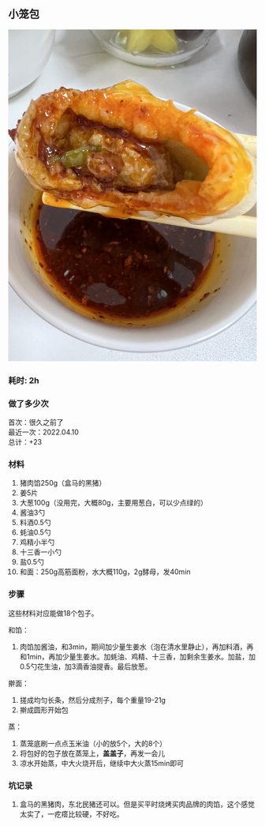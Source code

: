 ## 小笼包

![1](./pics/2/20220405202212.jpg)

### 耗时: 2h

### 做了多少次
首次：很久之前了  
最近一次：2022.04.10  
总计：+23

### 材料
1. 猪肉馅250g（盒马的黑猪）
2. 姜5片
3. 大葱100g（没用完，大概80g，主要用葱白，可以少点绿的）
4. 酱油3勺
5. 料酒0.5勺
6. 蚝油0.5勺
7. 鸡精小半勺
8. 十三香一小勺
9. 盐0.5勺
10. 和面：250g高筋面粉，水大概110g，2g酵母，发40min

### 步骤
这些材料对应能做18个包子。

和馅：
1. 肉馅加酱油，和3min，期间加少量生姜水（泡在清水里静止），再加料酒，再和1min，再加少量生姜水。加蚝油、鸡精、十三香，加剩余生姜水。加盐，加0.5勺花生油，加3滴香油提香。最后放葱。

擀面：
1. 搓成均匀长条，然后分成剂子，每个重量19-21g
2. 擀成圆形开始包

蒸：
1. 蒸笼底刷一点点玉米油（小的放5个，大的8个）
2. 将包好的包子放在蒸笼上，**盖盖子**，再发一会儿
3. 凉水开始蒸，中大火烧开后，继续中大火蒸15min即可

### 坑记录
1. 盒马的黑猪肉，东北民猪还可以。但是买平时烧烤买肉品牌的肉馅，这个感觉太实了，一疙瘩比较硬，不好吃。